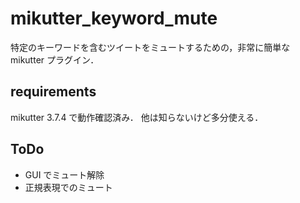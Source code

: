 # mikutter_keyword_mute

特定のキーワードを含むツイートをミュートするための，非常に簡単な mikutter プラグイン．

## requirements

mikutter 3.7.4 で動作確認済み．
他は知らないけど多分使える．

## ToDo

- GUI でミュート解除
- 正規表現でのミュート